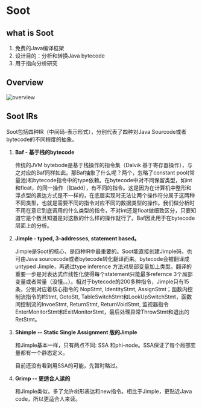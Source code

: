 # Soot

## what is Soot

1. 免费的Java编译框架
2. 设计目的：分析和转换Java bytecode
3. 用于指向分析研究

## Overview

![overview](/img/soot/overview.PNG)

## Soot IRs

Soot包括四种IR（中间码-表示形式），分别代表了四种对Java Sourcode或者bytecode的不同程度的抽象。

1. **Baf - 基于栈的bytecode**

   传统的JVM bytebode是基于栈操作的指令集（Dalvik 基于寄存器操作），与之对应的Baf同样如此。那Baf抽象了什么呢？两个，忽略了constant pool(常量池)和bytecode指令中的type依赖。在bytecode中对不同保留类型，如int和float，的同一操作（如add），有不同的指令。这是因为在计算机中整形和浮点型的表达方式是不一样的，在底层实现时无法让两个操作符分属于这两种不同类型，也就是需要不同的指令对应不同的数据类型的操作。我们做分析时不用在意它到底调用的什么类型的指令，不对int还是float做细致区分，只要知道它是个数且知道是对这数的什么样的操作就行了。Baf因此用于在bytecode层面上的分析。

2. **Jimple - typed, 3-addresses, statement based。**

   Jimple是Soot的核心，是四种IR中最重要的。Soot能直接创建Jimple码，也可由Java sourcecode或者bytecode转化翻译而来。bytecode会被翻译成untyped Jimple，再通过type inference 方法对局部变量加上类型。翻译的重要一步是对表达式作线性化使得每个statement只能最多refernce 3个局部变量或者常量（没懂。。）。相对于bytecode的200多种指令，Jimple只有15条，分别对应着核心指令的 NopStmt, IdentityStmt, AssignStmt；函数内控制流指令的IfStmt, GotoStt, TableSwitchStmt和LookUpSwitchStmt，函数间控制流的InvoeStmt, ReturnStmt, ReturnVoidStmt, 监视器指令EnterMonitorStmt和ExitMonitorStmt，最后处理异常ThrowStmt和退出的RetStmt。

3. **Shimple -- Static Single Assignment 版的Jimple**

   和Jimple基本一样，只有两点不同: SSA 和phi-node。SSA保证了每个局部变量都有一个静态定义。

   目前还没有看到用SSA的可能，先暂时略过。

4. **Grimp -- 更适合人读的**

   和Jimple类似，多了允许树形表达和new指令。相比于Jimple，更贴近Java code，所以更适合人来读。